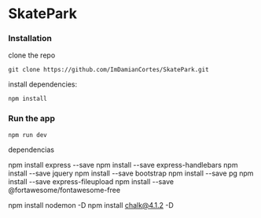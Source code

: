 # SkatePark

### Installation

clone the repo

```
git clone https://github.com/ImDamianCortes/SkatePark.git
```

install dependencies:

```
npm install
```

### Run the app

```
npm run dev
```




dependencias

npm install express --save
npm install --save express-handlebars
npm install --save jquery
npm install --save bootstrap
npm install --save pg
npm install --save express-fileupload
npm install --save @fortawesome/fontawesome-free

npm install nodemon -D
npm install chalk@4.1.2 -D


